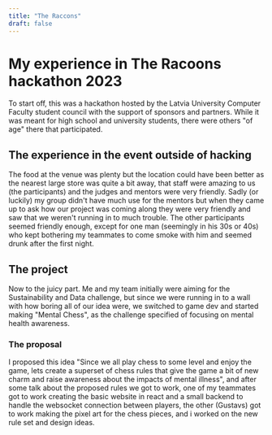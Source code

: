 ```yaml
---
title: "The Raccons"
draft: false
---
```


# My experience in The Racoons hackathon 2023

To start off, this was a hackathon hosted by the Latvia University Computer Faculty student council with the support of 
sponsors and partners. While it was meant for high school and university students, there were others "of age" there 
that participated.

## The experience in the event outside of hacking

The food at the venue was plenty but the location could have been better as the nearest large store was quite a bit 
away, that staff were amazing to us (the participants) and the judges and mentors were very friendly. Sadly (or luckily)
my group didn't have much use for the mentors but when they came up to ask how our project was coming along they were 
very friendly and saw that we weren't running in to much trouble. The other participants seemed friendly enough, except 
for one man (seemingly in his 30s or 40s) who kept bothering my teammates to come smoke with him and seemed drunk after 
the first night.

## The project

Now to the juicy part. Me and my team initially were aiming for the Sustainability and Data challenge, but since we were 
running in to a wall with how boring all of our idea were, we switched to game dev and started making "Mental Chess", as 
the challenge specified of focusing on mental health awareness.

### The proposal

I proposed this idea "Since we all play chess to some level and enjoy the game, lets create a superset of chess rules 
that give the game a bit of new charm and raise awareness about the impacts of mental illness", and after some talk about 
the proposed rules we got to work, one of my teammates got to work creating the basic website in react and a small 
backend to handle the websocket connection between players, the other (Gustavs) got to work making the pixel art for the 
chess pieces, and i worked on the new rule set and design ideas.